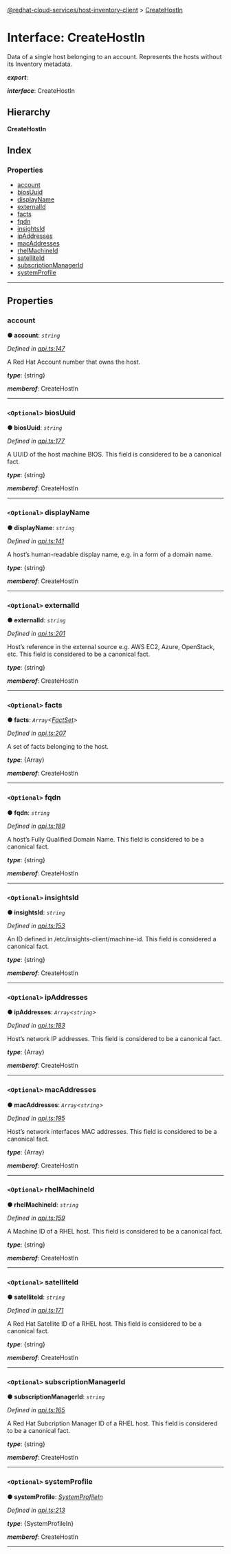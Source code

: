 [@redhat-cloud-services/host-inventory-client](../README.md) > [CreateHostIn](../interfaces/createhostin.md)

# Interface: CreateHostIn

Data of a single host belonging to an account. Represents the hosts without its Inventory metadata.

*__export__*: 

*__interface__*: CreateHostIn

## Hierarchy

**CreateHostIn**

## Index

### Properties

* [account](createhostin.md#account)
* [biosUuid](createhostin.md#biosuuid)
* [displayName](createhostin.md#displayname)
* [externalId](createhostin.md#externalid)
* [facts](createhostin.md#facts)
* [fqdn](createhostin.md#fqdn)
* [insightsId](createhostin.md#insightsid)
* [ipAddresses](createhostin.md#ipaddresses)
* [macAddresses](createhostin.md#macaddresses)
* [rhelMachineId](createhostin.md#rhelmachineid)
* [satelliteId](createhostin.md#satelliteid)
* [subscriptionManagerId](createhostin.md#subscriptionmanagerid)
* [systemProfile](createhostin.md#systemprofile)

---

## Properties

<a id="account"></a>

###  account

**● account**: *`string`*

*Defined in [api.ts:147](https://github.com/RedHatInsights/javascript-clients/blob/master/packages/host-inventory/api.ts#L147)*

A Red Hat Account number that owns the host.

*__type__*: {string}

*__memberof__*: CreateHostIn

___
<a id="biosuuid"></a>

### `<Optional>` biosUuid

**● biosUuid**: *`string`*

*Defined in [api.ts:177](https://github.com/RedHatInsights/javascript-clients/blob/master/packages/host-inventory/api.ts#L177)*

A UUID of the host machine BIOS. This field is considered to be a canonical fact.

*__type__*: {string}

*__memberof__*: CreateHostIn

___
<a id="displayname"></a>

### `<Optional>` displayName

**● displayName**: *`string`*

*Defined in [api.ts:141](https://github.com/RedHatInsights/javascript-clients/blob/master/packages/host-inventory/api.ts#L141)*

A host’s human-readable display name, e.g. in a form of a domain name.

*__type__*: {string}

*__memberof__*: CreateHostIn

___
<a id="externalid"></a>

### `<Optional>` externalId

**● externalId**: *`string`*

*Defined in [api.ts:201](https://github.com/RedHatInsights/javascript-clients/blob/master/packages/host-inventory/api.ts#L201)*

Host’s reference in the external source e.g. AWS EC2, Azure, OpenStack, etc. This field is considered to be a canonical fact.

*__type__*: {string}

*__memberof__*: CreateHostIn

___
<a id="facts"></a>

### `<Optional>` facts

**● facts**: *`Array`<[FactSet](factset.md)>*

*Defined in [api.ts:207](https://github.com/RedHatInsights/javascript-clients/blob/master/packages/host-inventory/api.ts#L207)*

A set of facts belonging to the host.

*__type__*: {Array}

*__memberof__*: CreateHostIn

___
<a id="fqdn"></a>

### `<Optional>` fqdn

**● fqdn**: *`string`*

*Defined in [api.ts:189](https://github.com/RedHatInsights/javascript-clients/blob/master/packages/host-inventory/api.ts#L189)*

A host’s Fully Qualified Domain Name. This field is considered to be a canonical fact.

*__type__*: {string}

*__memberof__*: CreateHostIn

___
<a id="insightsid"></a>

### `<Optional>` insightsId

**● insightsId**: *`string`*

*Defined in [api.ts:153](https://github.com/RedHatInsights/javascript-clients/blob/master/packages/host-inventory/api.ts#L153)*

An ID defined in /etc/insights-client/machine-id. This field is considered a canonical fact.

*__type__*: {string}

*__memberof__*: CreateHostIn

___
<a id="ipaddresses"></a>

### `<Optional>` ipAddresses

**● ipAddresses**: *`Array`<`string`>*

*Defined in [api.ts:183](https://github.com/RedHatInsights/javascript-clients/blob/master/packages/host-inventory/api.ts#L183)*

Host’s network IP addresses. This field is considered to be a canonical fact.

*__type__*: {Array}

*__memberof__*: CreateHostIn

___
<a id="macaddresses"></a>

### `<Optional>` macAddresses

**● macAddresses**: *`Array`<`string`>*

*Defined in [api.ts:195](https://github.com/RedHatInsights/javascript-clients/blob/master/packages/host-inventory/api.ts#L195)*

Host’s network interfaces MAC addresses. This field is considered to be a canonical fact.

*__type__*: {Array}

*__memberof__*: CreateHostIn

___
<a id="rhelmachineid"></a>

### `<Optional>` rhelMachineId

**● rhelMachineId**: *`string`*

*Defined in [api.ts:159](https://github.com/RedHatInsights/javascript-clients/blob/master/packages/host-inventory/api.ts#L159)*

A Machine ID of a RHEL host. This field is considered to be a canonical fact.

*__type__*: {string}

*__memberof__*: CreateHostIn

___
<a id="satelliteid"></a>

### `<Optional>` satelliteId

**● satelliteId**: *`string`*

*Defined in [api.ts:171](https://github.com/RedHatInsights/javascript-clients/blob/master/packages/host-inventory/api.ts#L171)*

A Red Hat Satellite ID of a RHEL host. This field is considered to be a canonical fact.

*__type__*: {string}

*__memberof__*: CreateHostIn

___
<a id="subscriptionmanagerid"></a>

### `<Optional>` subscriptionManagerId

**● subscriptionManagerId**: *`string`*

*Defined in [api.ts:165](https://github.com/RedHatInsights/javascript-clients/blob/master/packages/host-inventory/api.ts#L165)*

A Red Hat Subcription Manager ID of a RHEL host. This field is considered to be a canonical fact.

*__type__*: {string}

*__memberof__*: CreateHostIn

___
<a id="systemprofile"></a>

### `<Optional>` systemProfile

**● systemProfile**: *[SystemProfileIn](systemprofilein.md)*

*Defined in [api.ts:213](https://github.com/RedHatInsights/javascript-clients/blob/master/packages/host-inventory/api.ts#L213)*

*__type__*: {SystemProfileIn}

*__memberof__*: CreateHostIn

___

